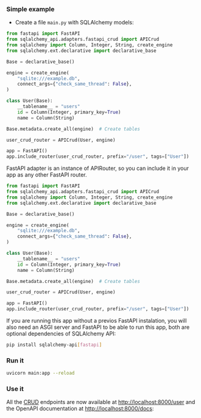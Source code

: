
### Simple example

- Create a file `main.py` with SQLAlchemy models:

```python hl_lines="3-4 6 8-11 13-16 18"
from fastapi import FastAPI
from sqlalchemy_api.adapters.fastapi_crud import APICrud
from sqlalchemy import Column, Integer, String, create_engine
from sqlalchemy.ext.declarative import declarative_base

Base = declarative_base()

engine = create_engine(
    "sqlite:///example.db",
    connect_args={"check_same_thread": False},
)

class User(Base):
    __tablename__ = "users"
    id = Column(Integer, primary_key=True)
    name = Column(String)

Base.metadata.create_all(engine)  # Create tables

user_crud_router = APICrud(User, engine)

app = FastAPI()
app.include_router(user_crud_router, prefix="/user", tags=["User"])
```

FastAPI adapter is an instance of APIRouter, so you can include it in your app as any other FastAPI router.

```python hl_lines="1-2 20 22-23"
from fastapi import FastAPI
from sqlalchemy_api.adapters.fastapi_crud import APICrud
from sqlalchemy import Column, Integer, String, create_engine
from sqlalchemy.ext.declarative import declarative_base

Base = declarative_base()

engine = create_engine(
    "sqlite:///example.db",
    connect_args={"check_same_thread": False},
)

class User(Base):
    __tablename__ = "users"
    id = Column(Integer, primary_key=True)
    name = Column(String)

Base.metadata.create_all(engine)  # Create tables

user_crud_router = APICrud(User, engine)

app = FastAPI()
app.include_router(user_crud_router, prefix="/user", tags=["User"])
```
If you are running this app without a previos FastAPI instalation, you will also need an ASGI server and FastAPI to be able to run this app, both are optional dependencies of SQLAlchemy API:

```bash
pip install sqlalchemy-api[fastapi]
```

### Run it

```bash
uvicorn main:app --reload
```

### Use it

All the [CRUD](/sqlalchemy_api/crud/introduction) endpoints are now available at [http://localhost:8000/user](http://localhost:8000/user) and the OpenAPI documentation at [http://localhost:8000/docs](http://localhost:8000/docs):






